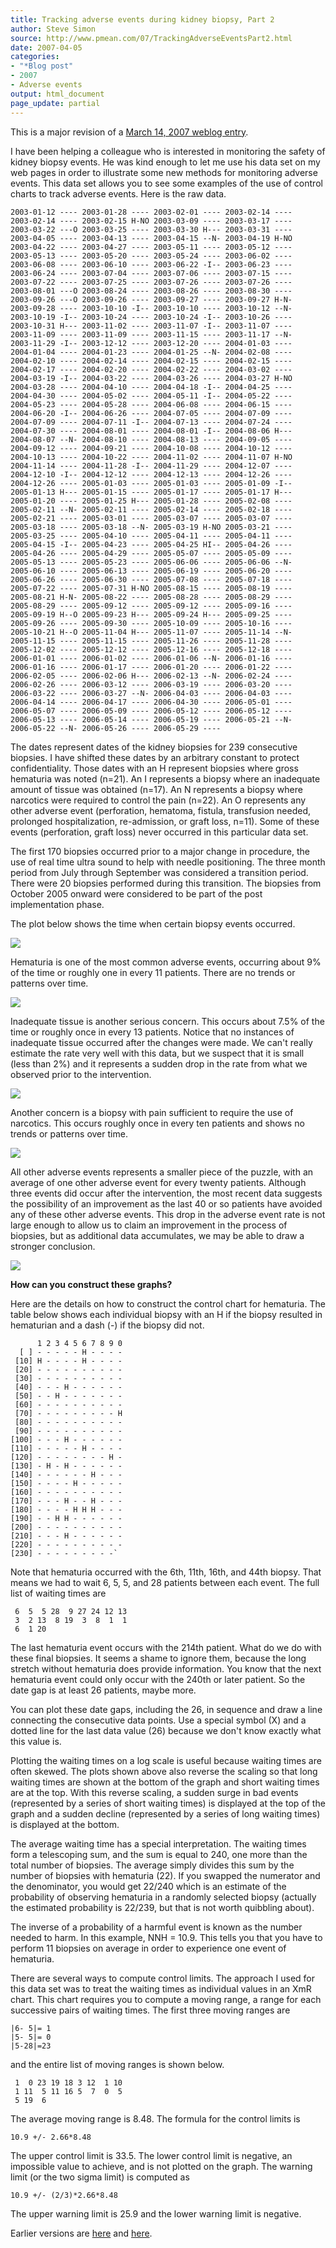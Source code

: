 ```yaml
---
title: Tracking adverse events during kidney biopsy, Part 2
author: Steve Simon
source: http://www.pmean.com/07/TrackingAdverseEventsPart2.html
date: 2007-04-05
categories:
- "*Blog post"
- 2007
- Adverse events
output: html_document
page_update: partial
---
```

This is a major revision of a [March 14, 2007 weblog entry](TrackingAdverseEvents.html).

I have been helping a colleague who is interested in monitoring the safety of kidney biopsy events. He was kind enough to let me use his data set on my web pages in order to illustrate some new methods for monitoring adverse events. This data set allows you to see some examples of the use of control charts to track adverse events. Here is the raw data.

```
2003-01-12 ---- 2003-01-28 ---- 2003-02-01 ---- 2003-02-14 ----
2003-02-14 ---- 2003-02-15 H-NO 2003-03-09 ---- 2003-03-17 ----
2003-03-22 ---O 2003-03-25 ---- 2003-03-30 H--- 2003-03-31 ----
2003-04-05 ---- 2003-04-13 ---- 2003-04-15 --N- 2003-04-19 H-NO
2003-04-22 ---- 2003-04-27 ---- 2003-05-11 ---- 2003-05-12 ----
2003-05-13 ---- 2003-05-20 ---- 2003-05-24 ---- 2003-06-02 ----
2003-06-08 ---- 2003-06-10 ---- 2003-06-22 -I-- 2003-06-23 ----
2003-06-24 ---- 2003-07-04 ---- 2003-07-06 ---- 2003-07-15 ---- 
2003-07-22 ---- 2003-07-25 ---- 2003-07-26 ---- 2003-07-26 ----  
2003-08-01 ---O 2003-08-24 ---- 2003-08-26 ---- 2003-08-30 ----  
2003-09-26 ---O 2003-09-26 ---- 2003-09-27 ---- 2003-09-27 H-N-  
2003-09-28 ---- 2003-10-10 -I-- 2003-10-10 ---- 2003-10-12 --N- 
2003-10-19 -I-- 2003-10-24 ---- 2003-10-24 -I-- 2003-10-26 ---- 
2003-10-31 H--- 2003-11-02 ---- 2003-11-07 -I-- 2003-11-07 ---- 
2003-11-09 ---- 2003-11-09 ---- 2003-11-15 ---- 2003-11-17 --N-  
2003-11-29 -I-- 2003-12-12 ---- 2003-12-20 ---- 2004-01-03 ----
2004-01-04 ---- 2004-01-23 ---- 2004-01-25 --N- 2004-02-08 ----
2004-02-10 ---- 2004-02-14 ---- 2004-02-15 ---- 2004-02-15 ---- 
2004-02-17 ---- 2004-02-20 ---- 2004-02-22 ---- 2004-03-02 ---- 
2004-03-19 -I-- 2004-03-22 ---- 2004-03-26 ---- 2004-03-27 H-NO  
2004-03-28 ---- 2004-04-10 ---- 2004-04-18 -I-- 2004-04-25 ---- 
2004-04-30 ---- 2004-05-02 ---- 2004-05-11 -I-- 2004-05-22 ---- 
2004-05-23 ---- 2004-05-28 ---- 2004-06-08 ---- 2004-06-15 ---- 
2004-06-20 -I-- 2004-06-26 ---- 2004-07-05 ---- 2004-07-09 ----  
2004-07-09 ---- 2004-07-11 -I-- 2004-07-13 ---- 2004-07-24 ---- 
2004-07-30 ---- 2004-08-01 ---- 2004-08-01 -I-- 2004-08-06 H--- 
2004-08-07 --N- 2004-08-10 ---- 2004-08-13 ---- 2004-09-05 ---- 
2004-09-12 ---- 2004-09-21 ---- 2004-10-08 ---- 2004-10-12 ---- 
2004-10-13 ---- 2004-10-22 ---- 2004-11-02 ---- 2004-11-07 H-NO
2004-11-14 ---- 2004-11-28 -I-- 2004-11-29 ---- 2004-12-07 ---- 
2004-12-10 -I-- 2004-12-12 ---- 2004-12-13 ---- 2004-12-26 ---- 
2004-12-26 ---- 2005-01-03 ---- 2005-01-03 ---- 2005-01-09 -I--  
2005-01-13 H--- 2005-01-15 ---- 2005-01-17 ---- 2005-01-17 H---  
2005-01-20 ---- 2005-01-25 H--- 2005-01-28 ---- 2005-02-08 ----  
2005-02-11 --N- 2005-02-11 ---- 2005-02-14 ---- 2005-02-18 ----  
2005-02-21 ---- 2005-03-01 ---- 2005-03-07 ---- 2005-03-07 ----  
2005-03-18 ---- 2005-03-18 --N- 2005-03-19 H-NO 2005-03-21 ----  
2005-03-25 ---- 2005-04-10 ---- 2005-04-11 ---- 2005-04-11 ----  
2005-04-15 -I-- 2005-04-23 ---- 2005-04-25 HI-- 2005-04-26 ----   
2005-04-26 ---- 2005-04-29 ---- 2005-05-07 ---- 2005-05-09 ----   
2005-05-13 ---- 2005-05-23 ---- 2005-06-06 ---- 2005-06-06 --N-   
2005-06-10 ---- 2005-06-13 ---- 2005-06-19 ---- 2005-06-20 ----  
2005-06-26 ---- 2005-06-30 ---- 2005-07-08 ---- 2005-07-18 ----  
2005-07-22 ---- 2005-07-31 H-NO 2005-08-15 ---- 2005-08-19 ---- 
2005-08-21 H-N- 2005-08-22 ---- 2005-08-28 ---- 2005-08-29 ---- 
2005-08-29 ---- 2005-09-12 ---- 2005-09-12 ---- 2005-09-16 ---- 
2005-09-19 H--O 2005-09-23 H--- 2005-09-24 H--- 2005-09-25 ----
2005-09-26 ---- 2005-09-30 ---- 2005-10-09 ---- 2005-10-16 ----  
2005-10-21 H--O 2005-11-04 H--- 2005-11-07 ---- 2005-11-14 --N-
2005-11-15 ---- 2005-11-15 ---- 2005-11-26 ---- 2005-11-28 ---- 
2005-12-02 ---- 2005-12-12 ---- 2005-12-16 ---- 2005-12-18 ---- 
2006-01-01 ---- 2006-01-02 ---- 2006-01-06 --N- 2006-01-16 ---- 
2006-01-16 ---- 2006-01-17 ---- 2006-01-20 ---- 2006-01-22 ---- 
2006-02-05 ---- 2006-02-06 H--- 2006-02-13 --N- 2006-02-24 ----  
2006-02-26 ---- 2006-03-12 ---- 2006-03-19 ---- 2006-03-20 ---- 
2006-03-22 ---- 2006-03-27 --N- 2006-04-03 ---- 2006-04-03 ---- 
2006-04-14 ---- 2006-04-17 ---- 2006-04-30 ---- 2006-05-01 ---- 
2006-05-07 ---- 2006-05-09 ---- 2006-05-12 ---- 2006-05-12 ----  
2006-05-13 ---- 2006-05-14 ---- 2006-05-19 ---- 2006-05-21 --N-
2006-05-22 --N- 2006-05-26 ---- 2006-05-29 ----
```

The dates represent dates of the kidney biopsies for 239 consecutive
biopsies. I have shifted these dates by an arbitrary constant to protect
confidentiality. Those dates with an H represent biopsies where gross
hematuria was noted (n=21). An I represents a biopsy where an inadequate
amount of tissue was obtained (n=17). An N represents a biopsy where
narcotics were required to control the pain (n=22). An O represents any
other adverse event (perforation, hematoma, fistula, transfusion needed,
prolonged hospitalization, re-admission, or graft loss, n=11). Some of
these events (perforation, graft loss) never occurred in this particular
data set.

The first 170 biopsies occurred prior to a major change in procedure,
the use of real time ultra sound to help with needle positioning. The
three month period from July through September was considered a
transition period. There were 20 biopsies performed during this
transition. The biopsies from October 2005 onward were considered to be
part of the post implementation phase.

The plot below shows the time when certain biopsy events occurred.

![](http://www.pmean.com/new-images/07/TrackingAdverseEventsPart201.gif)

Hematuria is one of the most common adverse events, occurring about 9%
of the time or roughly one in every 11 patients. There are no trends or
patterns over time.

![](http://www.pmean.com/new-images/07/TrackingAdverseEventsPart202.gif)

Inadequate tissue is another serious concern. This occurs about 7.5% of
the time or roughly once in every 13 patients. Notice that no instances
of inadequate tissue occurred after the changes were made. We can't
really estimate the rate very well with this data, but we suspect that
it is small (less than 2%) and it represents a sudden drop in the rate
from what we observed prior to the intervention.

![](http://www.pmean.com/new-images/07/TrackingAdverseEventsPart203.gif)

Another concern is a biopsy with pain sufficient to require the use of
narcotics. This occurs roughly once in every ten patients and shows no
trends or patterns over time.

![](http://www.pmean.com/new-images/07/TrackingAdverseEventsPart204.gif)

All other adverse events represents a smaller piece of the puzzle, with
an average of one other adverse event for every twenty patients.
Although three events did occur after the intervention, the most recent
data suggests the possibility of an improvement as the last 40 or so
patients have avoided any of these other adverse events. This drop in
the adverse event rate is not large enough to allow us to claim an
improvement in the process of biopsies, but as additional data
accumulates, we may be able to draw a stronger conclusion.

![](http://www.pmean.com/new-images/07/TrackingAdverseEventsPart205.gif)

**How can you construct these graphs?**

Here are the details on how to construct the control chart for
hematuria. The table below shows each individual biopsy with an H if the
biopsy resulted in hematurian and a dash (-) if the biopsy did not.

```
      1 2 3 4 5 6 7 8 9 0
  [ ] - - - - - H - - - -
 [10] H - - - - H - - - -
 [20] - - - - - - - - - -
 [30] - - - - - - - - - -
 [40] - - - H - - - - - -
 [50] - - H - - - - - - -
 [60] - - - - - - - - - -
 [70] - - - - - - - - - H
 [80] - - - - - - - - - -
 [90] - - - - - - - - - -
[100] - - - H - - - - - -
[110] - - - - - H - - - -
[120] - - - - - - - - H -
[130] - H - H - - - - - -
[140] - - - - - - H - - -
[150] - - - - H - - - - -
[160] - - - - - - - - - -
[170] - - - H - - H - - -
[180] - - - - H H H - - -
[190] - - H H - - - - - -
[200] - - - - - - - - - -
[210] - - - H - - - - - -
[220] - - - - - - - - - -
[230] - - - - - - - - -`
```
Note that hematuria occurred with the 6th, 11th, 16th, and 44th biopsy.
That means we had to wait 6, 5, 5, and 28 patients between each event.
The full list of waiting times are

```
 6  5  5 28  9 27 24 12 13
 3  2 13  8 19  3  8  1  1
 6  1 20
 ```

The last hematuria event occurs with the 214th patient. What do we do
with these final biopsies. It seems a shame to ignore them, because the
long stretch without hematuria does provide information. You know that
the next hematuria event could only occur with the 240th or later
patient. So the date gap is at least 26 patients, maybe more.

You can plot these date gaps, including the 26, in sequence and draw a
line connecting the consecutive data points. Use a special symbol (X)
and a dotted line for the last data value (26) because we don't know
exactly what this value is.

Plotting the waiting times on a log scale is useful because waiting
times are often skewed. The plots shown above also reverse the scaling
so that long waiting times are shown at the bottom of the graph and
short waiting times are at the top. With this reverse scaling, a sudden
surge in bad events (represented by a series of short waiting times) is
displayed at the top of the graph and a sudden decline (represented by a
series of long waiting times) is displayed at the bottom.

The average waiting time has a special interpretation. The waiting times
form a telescoping sum, and the sum is equal to 240, one more than the
total number of biopsies. The average simply divides this sum by the
number of biopsies with hematuria (22). If you swapped the numerator and
the denominator, you would get 22/240 which is an estimate of the
probability of observing hematuria in a randomly selected biopsy
(actually the estimated probability is 22/239, but that is not worth
quibbling about).

The inverse of a probability of a harmful event is known as the number
needed to harm. In this example, NNH = 10.9. This tells you that you
have to perform 11 biopsies on average in order to experience one event
of hematuria.

There are several ways to compute control limits. The approach I used
for this data set was to treat the waiting times as individual values in
an XmR chart. This chart requires you to compute a moving range, a range
for each successive pairs of waiting times. The first three moving
ranges are

```
|6- 5|= 1
|5- 5|= 0
|5-28|=23
```

and the entire list of moving ranges is shown below.

```
 1  0 23 19 18 3 12  1 10
 1 11  5 11 16 5  7  0  5
 5 19  6
```

The average moving range is 8.48. The formula for the control limits is

```
10.9 +/- 2.66*8.48
```

The upper control limit is 33.5. The lower control limit is negative, an
impossible value to achieve, and is not plotted on the graph. The
warning limit (or the two sigma limit) is computed as

```
10.9 +/- (2/3)*2.66*8.48
```

The upper warning limit is 25.9 and the lower warning limit is negative.

Earlier versions are [here][sim1] and [here][sim2].

[sim1]: http://www.pmean.com/07/TrackingAdverseEventsPart2.html
[sim2]: http://new.pmean.com/tracking-adverse-events-part-2/

